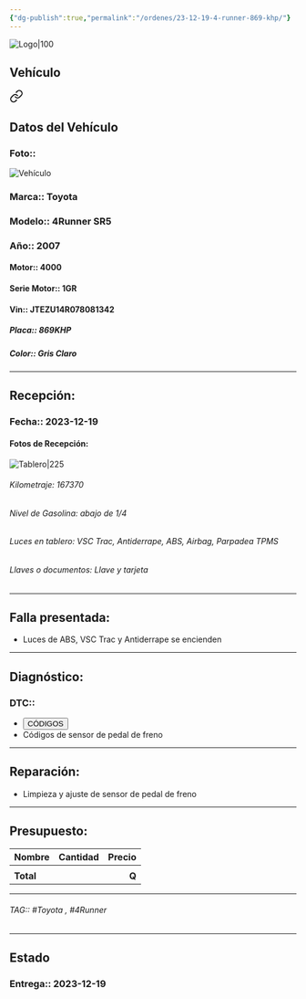 ```yaml
---
{"dg-publish":true,"permalink":"/ordenes/23-12-19-4-runner-869-khp/"}
---
```


![Logo|100](http://drive.google.com/uc?export=view&id=137fl3TIZ0-PU8b-Pt0bsjclwHub_u78G)

## Vehículo

<div class="transclusion internal-embed is-loaded"><a class="markdown-embed-link" href="/vehiculos/toyota/4-runner-869-khp/#datos-del-vehiculo" aria-label="Open link"><svg xmlns="http://www.w3.org/2000/svg" width="24" height="24" viewBox="0 0 24 24" fill="none" stroke="currentColor" stroke-width="2" stroke-linecap="round" stroke-linejoin="round" class="svg-icon lucide-link"><path d="M10 13a5 5 0 0 0 7.54.54l3-3a5 5 0 0 0-7.07-7.07l-1.72 1.71"></path><path d="M14 11a5 5 0 0 0-7.54-.54l-3 3a5 5 0 0 0 7.07 7.07l1.71-1.71"></path></svg></a><div class="markdown-embed">



## Datos del Vehículo 
### Foto:: 
![Vehículo](http://drive.google.com/uc?export=view&id=1ZRcPm5NzzsVb1PC7WA7c3ZCzwfVvM4QH)

### Marca:: Toyota
### Modelo:: 4Runner SR5
### Año:: 2007
#### Motor:: 4000
#### Serie Motor:: 1GR
#### Vin:: JTEZU14R078081342
##### Placa:: 869KHP
##### Color:: Gris Claro
---


</div></div>


## Recepción:
### Fecha:: 2023-12-19
#### Fotos de Recepción: 
![Tablero|225](http://drive.google.com/uc?export=view&id=1ZSdlu_jug8fgN3R1bmXK3ve5Kbv0dPRv)

###### Kilometraje: 167370
###### Nivel de Gasolina: abajo de 1/4
###### Luces en tablero: VSC Trac, Antiderrape, ABS, Airbag, Parpadea TPMS
###### Llaves o documentos: Llave y tarjeta 

---

## Falla presentada:
- Luces de ABS, VSC Trac y Antiderrape se encienden 


---

## Diagnóstico:
### DTC:: 

- <a href="http"><button class="btn success">CÓDIGOS</button></a>
- Códigos de sensor de pedal de freno 

---
## Reparación:
- Limpieza y ajuste de sensor de pedal de freno 

---

## Presupuesto:

| Nombre    | Cantidad | Precio |
| --------- |:--------:| ------:|
|           |          |        |
| **Total** |          |  **Q** |

---

###### TAG:: #Toyota , #4Runner

---

## Estado

### Entrega:: 2023-12-19